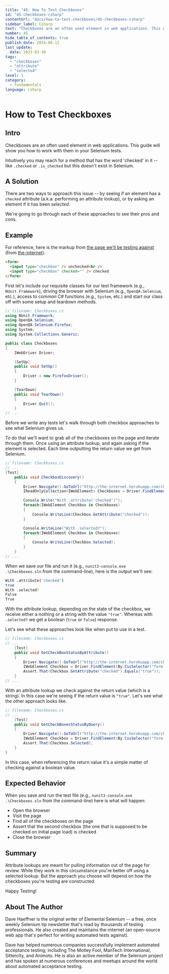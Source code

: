 ```yaml
---
title: "45: How To Test Checkboxes"
id: "45-checkboxes-csharp"
contentUrl: "docs/how-to-test-checkboxes/45-checkboxes-csharp"
sidebar_label: Csharp
text: "Checkboxes are an often used element in web applications. This guide will show you how to work with them in your Selenium tests."
number: 45
hide_table_of_contents: true
publish_date: 2016-06-12
last_update:
  date: 2023-03-30
tags:
  - "checkboxes"
  - "attribute"
  - "selected"
level: 1
category:
  - fundamentals
language: csharp
---
```


# How to Test Checkboxes

## Intro

Checkboxes are an often used element in web applications. This guide will show you how to work with them in your Selenium tests.

Intuitively you may reach for a method that has the word 'checked' in it -- like `.checked` or `.is_checked` but this doesn't exist in Selenium.

## A Solution

There are two ways to approach this issue -- by seeing if an element has a `checked` attribute (a.k.a. performing an attribute lookup), or by asking an element if it has been _selected_.

We're going to go through each of these approaches to see their pros and cons.

## Example

For reference, here is the markup from [the page we'll be testing against](http://the-internet.herokuapp.com/checkboxes) (from [the-internet](https://github.com/tourdedave/the-internet)).

```html
<form>
  <input type="checkbox" /> unchecked<br />
  <input type="checkbox" checked="" /> checked
</form>
```

First let's include our requisite classes for our test framework (e.g., `NUnit.Framework`), driving the browser with Selenium (e.g., `OpenQA.Selenium`, etc.), access to common C# functions (e.g., `System`, etc.) and start our class off with some setup and teardown methods.

```csharp
// filename: Checkboxes.cs
using NUnit.Framework;
using OpenQA.Selenium;
using OpenQA.Selenium.Firefox;
using System;
using System.Collections.Generic;

public class Checkboxes
{
    IWebDriver Driver;

    [SetUp]
    public void SetUp()
    {
        Driver = new FirefoxDriver();
    }

    [TearDown]
    public void TearDown()
    {
        Driver.Quit();
    }
// ...
```

Before we write any tests let's walk through both checkbox approaches to see what Selenium gives us.

To do that we'll want to grab all of the checkboxes on the page and iterate through them. Once using an attribute lookup, and again asking if the element is selected. Each time outputting the return value we get from Selenium.

```csharp
// filename: Checkboxes.cs
// ...
[Test]
    public void CheckboxDiscovery()
    {
        Driver.Navigate().GoToUrl("http://the-internet.herokuapp.com/checkboxes");
        IReadOnlyCollection<IWebElement> Checkboxes = Driver.FindElements(By.CssSelector("input[type=\"checkbox\"]"));

        Console.Write("With .attribute('checked')");
        foreach(IWebElement Checkbox in Checkboxes)
        {
            Console.WriteLine(Checkbox.GetAttribute("checked"));
        }

        Console.WriteLine("With .selected?");
        foreach(IWebElement Checkbox in Checkboxes)
        {
            Console.WriteLine(Checkbox.Selected);
        }
    }
// ...
```

When we save our file and run it (e.g., `nunit3-console.exe .\Checkboxes.sln` from the command-line), here is the output we'll see:

```sh
With .attribute('checked')
true
With .selected?
False
True
```

With the attribute lookup, depending on the state of the checkbox, we receive either a nothing or a string with the value `"true"`. Whereas with `.selected?` we get a boolean (`true` or `false`) response.

Let's see what these approaches look like when put to use in a test.

```csharp
// filename: Checkboxes.cs
// ...
    [Test]
    public void GetCheckBoxStatusByAttribute()
    {
        Driver.Navigate().GoToUrl("http://the-internet.herokuapp.com/checkboxes");
        IWebElement Checkbox = Driver.FindElement(By.CssSelector("form input:nth-of-type(2)"));
        Assert.That(Checkbox.GetAttribute("checked").Equals("true"));
    }
// ...
```

With an attribute lookup we check against the return value (which is a string). In this case we're seeing if the return value is `"true"`. Let's see what the other approach looks like.

```csharp
// filename: Checkboxes.cs
// ...
    [Test]
    public void GetCheckBoxesStatusByQuery()
    {
        Driver.Navigate().GoToUrl("http://the-internet.herokuapp.com/checkboxes");
        IWebElement Checkbox = Driver.FindElement(By.CssSelector("form input:nth-of-type(2)"));
        Assert.That(Checkbox.Selected);
    }
}
```

In this case, when referencing the return value it's a simple matter of checking against a boolean value.

## Expected Behavior

When you save and run the test file (e.g., `nunit3-console.exe .\Checkboxes.sln` from the command-line) here is what will happen:

- Open the browser
- Visit the page
- Find all of the checkboxes on the page
- Assert that the second checkbox (the one that is supposed to be checked on initial page load) is checked
- Close the browser

## Summary

Attribute lookups are meant for pulling information out of the page for review. While they work in this circumstance you're better off using a selected lookup. But the approach you choose will depend on how the checkboxes you're testing are constructed.

Happy Testing!

## About The Author

Dave Haeffner is the original writer of Elemental Selenium -- a free, once weekly Selenium tip newsletter that's read by thousands of testing professionals. He also created and maintains the-internet (an open-source web app that's perfect for writing automated tests against).

Dave has helped numerous companies successfully implement automated acceptance testing; including The Motley Fool, ManTech International, Sittercity, and Animoto. He is also an active member of the Selenium project and has spoken at numerous conferences and meetups around the world about automated acceptance testing.
